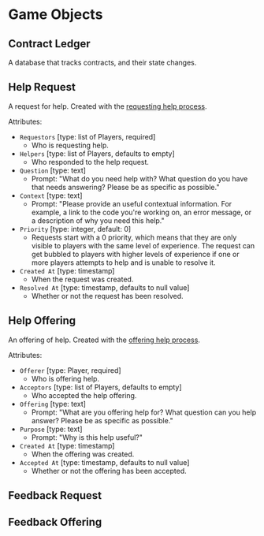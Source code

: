 # Game Objects

## Contract Ledger

A database that tracks contracts, and their state changes.

## Help Request

A request for help. Created with the [requesting help process](./processes.md#requesting-help).

Attributes:

- `Requestors` [type: list of Players, required]
  - Who is requesting help.
- `Helpers` [type: list of Players, defaults to empty]
  - Who responded to the help request.
- `Question` [type: text]
  - Prompt: "What do you need help with? What question do you have that needs answering? Please be as specific as possible."
- `Context` [type: text]
  - Prompt: "Please provide an useful contextual information. For example, a link to the code you're working on, an error message, or a description of why you need this help."
- `Priority` [type: integer, default: 0]
  - Requests start with a 0 priority, which means that they are only visible to players with the same level of experience. The request can get bubbled to players with higher levels of experience if one or more players attempts to help and is unable to resolve it.
- `Created At` [type: timestamp]
  - When the request was created.
- `Resolved At` [type: timestamp, defaults to null value]
  - Whether or not the request has been resolved.

## Help Offering

An offering of help. Created with the [offering help process](./processes.md#offering-help).

Attributes:

- `Offerer` [type: Player, required]
  - Who is offering help.
- `Acceptors` [type: list of Players, defaults to empty]
  - Who accepted the help offering.
- `Offering` [type: text]
  - Prompt: "What are you offering help for? What question can you help answer? Please be as specific as possible."
- `Purpose` [type: text]
  - Prompt: "Why is this help useful?"
- `Created At` [type: timestamp]
  - When the offering was created.
- `Accepted At` [type: timestamp, defaults to null value]
  - Whether or not the offering has been accepted.

## Feedback Request

## Feedback Offering
